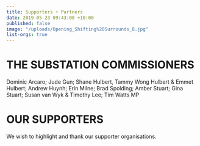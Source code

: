 ```yaml
---
title: Supporters + Partners
date: 2019-05-23 09:43:00 +10:00
published: false
image: "/uploads/Opening_Shifting%20Surrounds_8.jpg"
list-orgs: true
---
```


# THE SUBSTATION COMMISSIONERS 

Dominic Arcaro; Jude Gun; Shane Hulbert, Tammy Wong Hulbert & Emmet Hulbert; Andrew Huynh; Erin Milne; Brad Spolding; Amber Stuart; Gina Stuart; Susan van Wyk & Timothy Lee; Tim Watts MP 

# OUR SUPPORTERS
We wish to highlight and thank our supporter organisations.